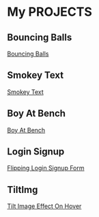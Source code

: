 # My PROJECTS 

## Bouncing Balls 

<a href="https://imyogeshgaur.github.io/bounce_and_bgchange/"> Bouncing Balls </a>

## Smokey Text

<a href="https://imyogeshgaur.github.io/smoky_text/"> Smokey Text </a>

## Boy At Bench

<a href="https://imyogeshgaur.github.io/coffee_at_bench/">Boy At Bench </a>

## Login Signup

<a href="https://imyogeshgaur.github.io/animated_loginform/"> Flipping Login Signup Form </a>

## TiltImg

<a href="https://imyogeshgaur.github.io/tilt_image/."> Tilt Image Effect On Hover </a>
